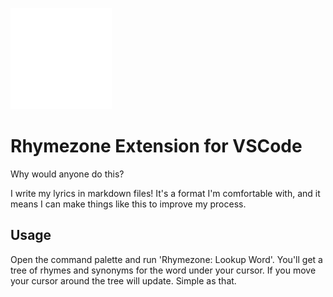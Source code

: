 ![Rhymezone for VSCode](./resources/icon-bg.svg)

# Rhymezone Extension for VSCode

Why would anyone do this?

I write my lyrics in markdown files! It's a format I'm comfortable with, and it means I can make things like this to improve my process.

## Usage

Open the command palette and run 'Rhymezone: Lookup Word'. You'll get a tree of rhymes and synonyms for the word under your cursor. If you move your cursor around the tree will update. Simple as that.

